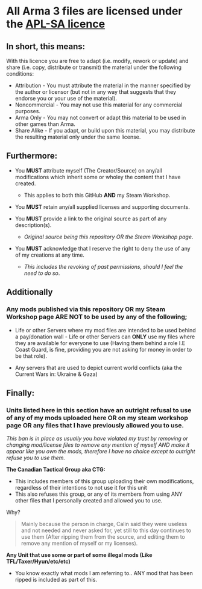 # All Arma 3 files are licensed under the [APL-SA licence](https://www.bohemia.net/community/licenses/arma-public-license-share-alike)

## In short, this means:  

With this licence you are free to adapt (i.e. modify, rework or update) and share (i.e. copy, distribute or transmit) the material under the following conditions:

   - Attribution - You must attribute the material in the manner specified by the author or licensor (but not in any way that suggests that they endorse you or your use of the material).
   - Noncommercial - You may not use this material for any commercial purposes.
   - Arma Only - You may not convert or adapt this material to be used in other games than Arma.
   - Share Alike - If you adapt, or build upon this material, you may distribute the resulting material only under the same license.

## Furthermore: 

- You **MUST** attribute myself (The Creator/Source) on any/all modifications which inherit some or wholey the content that I have created.
   - This applies to both this GitHub **AND** my Steam Workshop. 

- You **MUST** retain any/all supplied licenses and supporting documents. 

- You **MUST** provide a link to the original source as part of any description(s).
   - _Original source being this repository OR the Steam Workshop page_.

- You **MUST** acknowledge that I reserve the right to deny the use of any of my creations at any time.
   - _This includes the revoking of past permissions, should I feel the need to do so_. 

## Additionally

### Any mods published via this repository OR my Steam Workshop page **ARE NOT** to be used by any of the following;

   - Life or other Servers where my mod files are intended to be used behind a pay/donation wall - Life or other Servers can **ONLY** use my files where they are available for everyone to use (Having them behind a role I.E Coast Guard, is fine, providing you are not asking for money in order to be that role). 

   - Any servers that are used to depict current world conflicts (aka the Current Wars in: Ukraine & Gaza)


## Finally:

### Units listed here in this section have an outright refusal to use of any of my mods uploaded here **OR** on my steam workshop page **OR** any files that I have previously allowed you to use. 
_This ban is in place as usually you have violated my trust by removing or changing mod/license files to remove any mention of myself AND make it appear like you own the mods, therefore I have no choice except to outright refuse you to use them._

**The Canadian Tactical Group aka CTG:**

   - This includes members of this group uploading their own modifications, regardless of their intentions to not use it for this unit
   - This also refuses this group, or any of its members from using ANY other files that I personally created and allowed you to use. 

Why? 
> Mainly because the person in charge, Calin said they were useless and not needed and never asked for, yet still to this day continues to use them (After ripping them from the source, and editing them to remove any mention of myself or my licenses). 

**Any Unit that use some or part of some illegal mods (Like TFL/Taxer/Hyun/etc/etc)**
   - You know exactly  what mods I am referring to.. ANY mod that has been ripped is included as part of this. 
